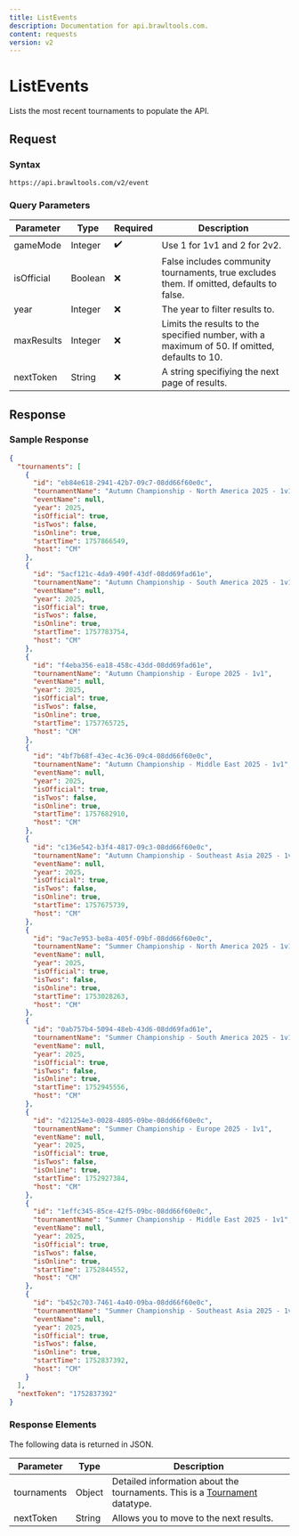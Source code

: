 ```yaml
---
title: ListEvents
description: Documentation for api.brawltools.com.
content: requests
version: v2
---
```


# ListEvents

Lists the most recent tournaments to populate the API.

## Request

### Syntax

```url
https://api.brawltools.com/v2/event
```

### Query Parameters

| Parameter  | Type    | Required | Description                                                  |
| ---------- | ------- | -------- | ------------------------------------------------------------ |
| gameMode   | Integer | ✔️        | Use 1 for 1v1 and 2 for 2v2.                                 |
| isOfficial | Boolean | ❌        | False includes community tournaments, true excludes them. If omitted, defaults to false. |
| year       | Integer | ❌        | The year to filter results to.                               |
| maxResults | Integer | ❌        | Limits the results to the specified number, with a maximum of 50. If omitted, defaults to 10. |
| nextToken  | String  | ❌        | A string specifiying the next page of results.               |

## Response

### Sample Response

```json
{
  "tournaments": [
    {
      "id": "eb84e618-2941-42b7-09c7-08dd66f60e0c",
      "tournamentName": "Autumn Championship - North America 2025 - 1v1",
      "eventName": null,
      "year": 2025,
      "isOfficial": true,
      "isTwos": false,
      "isOnline": true,
      "startTime": 1757866549,
      "host": "CM"
    },
    {
      "id": "5acf121c-4da9-490f-43df-08dd69fad61e",
      "tournamentName": "Autumn Championship - South America 2025 - 1v1",
      "eventName": null,
      "year": 2025,
      "isOfficial": true,
      "isTwos": false,
      "isOnline": true,
      "startTime": 1757783754,
      "host": "CM"
    },
    {
      "id": "f4eba356-ea18-458c-43dd-08dd69fad61e",
      "tournamentName": "Autumn Championship - Europe 2025 - 1v1",
      "eventName": null,
      "year": 2025,
      "isOfficial": true,
      "isTwos": false,
      "isOnline": true,
      "startTime": 1757765725,
      "host": "CM"
    },
    {
      "id": "4bf7b68f-43ec-4c36-09c4-08dd66f60e0c",
      "tournamentName": "Autumn Championship - Middle East 2025 - 1v1",
      "eventName": null,
      "year": 2025,
      "isOfficial": true,
      "isTwos": false,
      "isOnline": true,
      "startTime": 1757682910,
      "host": "CM"
    },
    {
      "id": "c136e542-b3f4-4817-09c3-08dd66f60e0c",
      "tournamentName": "Autumn Championship - Southeast Asia 2025 - 1v1",
      "eventName": null,
      "year": 2025,
      "isOfficial": true,
      "isTwos": false,
      "isOnline": true,
      "startTime": 1757675739,
      "host": "CM"
    },
    {
      "id": "9ac7e953-be8a-405f-09bf-08dd66f60e0c",
      "tournamentName": "Summer Championship - North America 2025 - 1v1",
      "eventName": null,
      "year": 2025,
      "isOfficial": true,
      "isTwos": false,
      "isOnline": true,
      "startTime": 1753028263,
      "host": "CM"
    },
    {
      "id": "0ab757b4-5094-48eb-43d6-08dd69fad61e",
      "tournamentName": "Summer Championship - South America 2025 - 1v1",
      "eventName": null,
      "year": 2025,
      "isOfficial": true,
      "isTwos": false,
      "isOnline": true,
      "startTime": 1752945556,
      "host": "CM"
    },
    {
      "id": "d21254e3-0028-4805-09be-08dd66f60e0c",
      "tournamentName": "Summer Championship - Europe 2025 - 1v1",
      "eventName": null,
      "year": 2025,
      "isOfficial": true,
      "isTwos": false,
      "isOnline": true,
      "startTime": 1752927384,
      "host": "CM"
    },
    {
      "id": "1effc345-85ce-42f5-09bc-08dd66f60e0c",
      "tournamentName": "Summer Championship - Middle East 2025 - 1v1",
      "eventName": null,
      "year": 2025,
      "isOfficial": true,
      "isTwos": false,
      "isOnline": true,
      "startTime": 1752844552,
      "host": "CM"
    },
    {
      "id": "b452c703-7461-4a40-09ba-08dd66f60e0c",
      "tournamentName": "Summer Championship - Southeast Asia 2025 - 1v1",
      "eventName": null,
      "year": 2025,
      "isOfficial": true,
      "isTwos": false,
      "isOnline": true,
      "startTime": 1752837392,
      "host": "CM"
    }
  ],
  "nextToken": "1752837392"
}
```

### Response Elements

The following data is returned in JSON.

| Parameter   | Type   | Description                                                  |
| ----------- | ------ | ------------------------------------------------------------ |
| tournaments | Object | Detailed information about the tournaments. This is a [Tournament](/v2/datatypes/tournament) datatype. |
| nextToken   | String | Allows you to move to the next results.                      |
